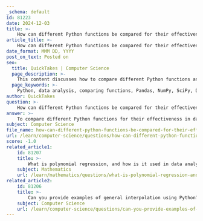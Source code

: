 ```yaml
---
_schema: default
id: 81223
date: 2024-12-03
title: >-
    How can different Python functions be compared for their effectiveness in data analysis?
article_title: >-
    How can different Python functions be compared for their effectiveness in data analysis?
date_format: MMM DD, YYYY
post_on_text: Posted on
seo:
  title: QuickTakes | Computer Science
  page_description: >-
    This content discusses how to compare different Python functions and libraries for data analysis, focusing on Pandas, NumPy, and SciPy, and evaluating their speed, ease of use, functionality, and practical applications.
  page_keywords: >-
    Python, data analysis, comparing functions, Pandas, NumPy, SciPy, DataFrame, Series, GroupBy, Pivot Tables, numerical computing, performance comparison, interpolation methods, data cleaning, statistical analysis, scientific computing
author: QuickTakes
question: >-
    How can different Python functions be compared for their effectiveness in data analysis?
answer: >-
    To compare different Python functions for their effectiveness in data analysis, one can evaluate several key libraries and their functionalities. The primary libraries used in Python for data analysis include Pandas, NumPy, and SciPy, each offering unique capabilities that cater to various analytical needs.\n\n1. **Pandas**: This library is essential for data manipulation and analysis. It provides powerful data structures like DataFrames, which allow for easy handling of structured data. Key functions in Pandas include:\n   - **DataFrame and Series**: These structures enable users to manipulate tabular data efficiently.\n   - **GroupBy**: This function allows for aggregation and transformation of data based on specific criteria.\n   - **Pivot Tables**: Useful for summarizing data and performing multi-dimensional analysis.\n\n2. **NumPy**: Known for its numerical computing capabilities, NumPy is foundational for performing mathematical operations on large datasets. Key features include:\n   - **N-dimensional arrays**: These allow for efficient storage and manipulation of numerical data.\n   - **Mathematical functions**: NumPy provides a wide range of mathematical functions that can be applied to arrays, facilitating complex calculations.\n\n3. **SciPy**: This library builds on NumPy and provides additional functionality for scientific and technical computing. It includes modules for optimization, integration, interpolation, eigenvalue problems, and more. Key functions include:\n   - **Interpolation methods**: SciPy offers various interpolation techniques, such as linear and cubic spline interpolation, which are crucial for estimating values between known data points.\n\n4. **Performance Comparison**: When comparing the effectiveness of these libraries, consider the following factors:\n   - **Speed**: Benchmarking the execution time of functions across libraries can reveal which is more efficient for specific tasks.\n   - **Ease of Use**: The simplicity of syntax and the learning curve associated with each library can impact productivity.\n   - **Functionality**: Assessing the breadth of functions available in each library for specific tasks (e.g., data cleaning, statistical analysis) is essential.\n\n5. **Practical Applications**: The choice of library may also depend on the specific application. For instance:\n   - **Data Cleaning and Preparation**: Pandas is often preferred due to its intuitive handling of missing data and data transformations.\n   - **Numerical Analysis**: NumPy is favored for tasks requiring high-performance numerical computations.\n   - **Scientific Computing**: SciPy is ideal for tasks that involve complex mathematical functions and algorithms.\n\nIn summary, the effectiveness of different Python functions for data analysis can be compared based on their speed, ease of use, functionality, and suitability for specific applications. By leveraging the strengths of Pandas, NumPy, and SciPy, data analysts can optimize their workflows and achieve more accurate insights from their data.
subject: Computer Science
file_name: how-can-different-python-functions-be-compared-for-their-effectiveness-in-data-analysis.md
url: /learn/computer-science/questions/how-can-different-python-functions-be-compared-for-their-effectiveness-in-data-analysis
score: -1.0
related_article1:
    id: 81207
    title: >-
        What is polynomial regression, and how is it used in data analysis?
    subject: Mathematics
    url: /learn/mathematics/questions/what-is-polynomial-regression-and-how-is-it-used-in-data-analysis
related_article2:
    id: 81206
    title: >-
        Can you provide examples of general interpolation using Python?
    subject: Computer Science
    url: /learn/computer-science/questions/can-you-provide-examples-of-general-interpolation-using-python
---
```


&nbsp;
